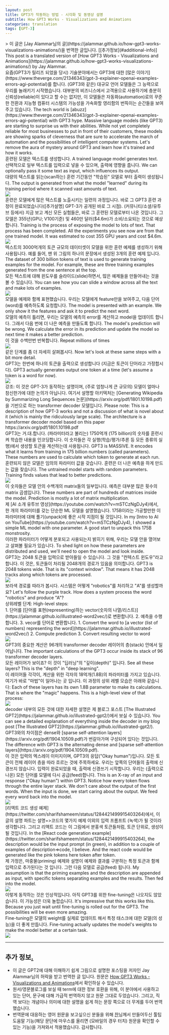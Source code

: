 ```yaml
---
layout: post
title: GPT3가 작동하는 방법 - 시각화 및 동영상 설명
subtitle: How GPT3 Works - Visualizations and Animations
categories: translation
tags: [GPT-3]
---
```


<div class="tooltip" markdown="1">
> 이 글은 [Jay Alammar님의 글](https://jalammar.github.io/how-gpt3-works-visualizations-animations/)을 번역한 글입니다. [[추가정보](#additional-info)]
<span class="tooltiptext">
This post is a translated version of [How GPT3 Works - Visualizations and Animations](https://jalammar.github.io/how-gpt3-works-visualizations-animations/) by Jay Alammar.
</span>
</div>

<div class="tooltip" markdown="1">
요즘(GPT3가 릴리즈 되었을 당시) 기술분야에서는 GPT3에 대한 [많은 이야기](https://www.theverge.com/21346343/gpt-3-explainer-openai-examples-errors-agi-potential)를 합니다. (GPT3와 같은) 대규모 언어 모델들은 그 능력으로 우리를 놀래키기 시작했습니다. 대부분의 비즈니스에서 고객용으로 사용하기에 충분히 신뢰성(reliable)이 있다고 할 수는 없지만, 이 모델들은 자동화(automation)로의 꾸준한 전환과 지능형 컴퓨터 시스템의 가능성을 가속화할 영리함의 번뜩이는 순간들을 보여주고 있습니다.
<span class="tooltiptext">
The tech world is [abuzz](https://www.theverge.com/21346343/gpt-3-explainer-openai-examples-errors-agi-potential) with GPT3 hype. Massive language models (like GPT3) are starting to surprise us with their abilities. While not yet completely reliable for most businesses to put in front of their customers, these models are showing sparks of cleverness that are sure to accelerate the march of automation and the possibilities of intelligent computer systems. Let's remove the aura of mystery around GPT3 and learn how it's trained and how it works.
</span>
</div>


<div class="tooltip" markdown="1">
훈련된 모델은 텍스트를 생성합니다.
<span class="tooltiptext">
A trained language model generates text.
</span>
</div>

<div class="tooltip" markdown="1">
선택적으로 일부 텍스트를 입력으로 넣을 수 있으며, 출력에 영향을 줍니다.
<span class="tooltiptext">
We can optionally pass it some text as input, which influences its output. 
</span>
</div>

<div class="tooltip" markdown="1">
대량의 텍스트를 읽는(scan하는) 훈련 기간동안 "학습된" 모델로 부터 출력이 생성됩니다.
<span class="tooltiptext">
The output is generated from what the model "learned" during its training period where it scanned vast amounts of text.
</span>
</div>


<div class="img-div-any-width" markdown="0">
  <img src="/images/gpt3/01-gpt3-language-model-overview.gif" />
  <br />

</div>


<!--more-->


<div class="tooltip" markdown="1">
훈련은 모델에게 많은 텍스트를 노출시키는 일련의 과정입니다. 바로 그 GPT3 훈련 과정이 완료되었습니다([추가설명] GPT-3가 공개된 바로 그 시점). (커뮤니티/소셜/유투브 등에서) 지금 보고 계신 모든 실험들은, 바로 그 훈련된 모델로부터 나온 것입니다. 그 모델은 355년(GPU; V100기준) 및 460만 달러($4.6m)가 소비/소요되는 것으로 예상합니다.
<span class="tooltiptext">
Training is the process of exposing the model to lots of text. That process has been completed. All the experiments you see now are from that one trained model. It was estimated to cost 355 GPU years and cost $4.6m.
</span>
</div>




<div class="img-div-any-width" markdown="0">
  <img src="/images/gpt3/02-gpt3-training-language-model.gif" />
  <br />

</div>


<div class="tooltip" markdown="1">
텍스트의 3000억개의 토큰 규모의 데이터셋이 모델을 위한 훈련 예제를 생성하기 위해 사용됩니다. 예를 들어, 맨 위 그림의 하나의 문장에서 생성된 3개의 훈련 예제 입니다. 
<span class="tooltiptext">
The dataset of 300 billion tokens of text is used to generate training examples for the model. For example, these are three training examples generated from the one sentence at the top. 
</span>
</div>

<div class="tooltip" markdown="1">
모든 텍스트에 대해 윈도우를 슬라이드(slide)하면서, 많은 예제들을 만들어내는 것을 볼 수 있습니다. 
<span class="tooltiptext">
You can see how you can slide a window across all the text and make lots of examples.
</span>
</div>



<div class="img-div-any-width" markdown="0">
  <img src="/images/gpt3/gpt3-training-examples-sliding-window.png" />
  <br />

</div>

<div class="tooltip" markdown="1">
모델을 예제와 함께 표현했습니다. 우리는 모델에게 feature만을 보여주고, 다음 단어(word)를 예측하도록 요청합니다. 
<span class="tooltiptext">
The model is presented with an example. We only show it the features and ask it to predict the next word. 
</span>
</div>

<div class="tooltip" markdown="1">
모델의 예측이 틀리면, 우리는 모델의 예측의 error를 계산하고 model을 업데이트 합니다. 그래서 다음 번에 더 나은 예측을 만들도록 합니다.
<span class="tooltiptext">
The model's prediction will be wrong. We calculate the error in its prediction and update the model so next time it makes a better prediction.
</span>
</div>

<div class="tooltip" markdown="1">
이 것을 수백만번 반복합니다. 
<span class="tooltiptext">
Repeat millions of times
</span>
</div>

<div class="img-div-any-width" markdown="0">
  <img src="/images/gpt3/03-gpt3-training-step-back-prop.gif" />
  <br />

</div>




<div class="tooltip" markdown="1">
같은 단계를 좀 더 자세히 살펴봅시다.
<span class="tooltiptext">
Now let's look at these same steps with a bit more detail.
</span>
</div>

<div class="tooltip" markdown="1">
GPT3는 한번에 하나의 토큰을 출력으로 생성합니다 (지금은 토큰이 단어라고 가정합시다).
<span class="tooltiptext">
GPT3 actually generates output one token at a time (let's assume a token is a word for now).
</span>
</div>



<div class="img-div-any-width" markdown="0">
  <img src="/images/gpt3/04-gpt3-generate-tokens-output.gif" />
  <br />

</div>


<div class="tooltip" markdown="1">
강조: 이 것은 GPT-3가 동작하는 설명이며, (주로 엄청나게 큰 규모의) 모델이 얼마나 참신한가에 대한 논의가 아닙니다. 여기서 설명할 아키텍처는 [Generating Wikipedia by Summarizing Long Sequences 논문](https://arxiv.org/pdf/1801.10198.pdf)을 기반으로 하는 transformer decoder 모델입니다.
<span class="tooltiptext">
Please note: This is a description of how GPT-3 works and not a discussion of what is novel about it (which is mainly the ridiculously large scale). The architecture is a transformer decoder model based on this paper https://arxiv.org/pdf/1801.10198.pdf
</span>
</div>




<div class="tooltip" markdown="1">
GPT3는 거.대.합니다. (파라미터라고 불리는) 1750억개 (175 billion)의 숫자를 훈련시켜 학습한 내용을 인코딩합니다. 이 숫자들은 각 실행(학습/평가/추론 등 모든 종류의 실행)에서 생성할 토큰을 계산하는데 사용됩니다. 
<span class="tooltiptext">
GPT3 is MASSIVE. It encodes what it learns from training in 175 billion numbers (called parameters). These numbers are used to calculate which token to generate at each run.
</span>
</div>

<div class="tooltip" markdown="1">
훈련되지 않은 모델은 임의의 파라미터 값을 갖습니다. 훈련은 더 나은 예측을 하게 만드는 값을 찾습니다.
<span class="tooltiptext">
The untrained model starts with random parameters. Training finds values that lead to better predictions.
</span>
</div>




<div class="img-div-any-width" markdown="0">
  <img src="/images/gpt3/gpt3-parameters-weights.png" />
  <br />

</div>


<div class="tooltip" markdown="1">
이 숫자들은 모델 안의 수백개의 matrix들의 일부입니다. 예측은 대부분 많은 횟수의 matrix 곱셈입니다.
<span class="tooltiptext">
These numbers are part of hundreds of matrices inside the model. Prediction is mostly a lot of matrix multiplication.
</span>
</div>

<div class="tooltip" markdown="1">
제 [AI 소개 유투브 영상](https://youtube.com/watch?v=mSTCzNgDJy4)에서, 한 개의 파라미터를 갖는 단순한 ML 모델을 설명했습니다. 175B이라는 가공할만한 이 파라미터에 대해 풀기(unpack)에 좋은 시작 지점이 될 것입니다. 
<span class="tooltiptext">
In my [Intro to AI on YouTube](https://youtube.com/watch?v=mSTCzNgDJy4), I showed a simple ML model with one parameter. A good start to unpack this 175B monstrosity.
</span>
</div>


<div class="tooltip" markdown="1">
이러한 파라미터가 어떻게 분포되고 사용되는지 밝히기 위해, 우리는 모델 안을 열어보고 살펴볼 필요가 있습니다.
<span class="tooltiptext">
To shed light on how these parameters are distributed and used, we'll need to open the model and look inside.
</span>
</div>

<div class="tooltip" markdown="1">
GPT3는 2048 토큰을 입력으로 받아들일 수 있습니다. 그 것을 "컨텍스트 윈도우"라고 합니다. 이 것은, 토큰들이 처리될 2048개의 경로가 있음을 의미합니다. 
<span class="tooltiptext">
GPT3 is 2048 tokens wide. That is its "context window". That means it has 2048 tracks along which tokens are processed.
</span>
</div>

<div class="img-div-any-width" markdown="0">
  <img src="/images/gpt3/05-gpt3-generate-output-context-window.gif" />
  <br />

</div>


<div class="tooltip" markdown="1">
보라색 경로를 따라가 봅시다. 시스템은 어떻게 "robotics"를 처리하고 "A"를 생성할까요?
<span class="tooltiptext">
Let's follow the purple track. How does a system process the word "robotics" and produce "A"?
</span>
</div>

<div class="tooltip" markdown="1">
상위레벨 단계:
<span class="tooltiptext">
High-level steps:
</span>
</div>

<div class="tooltip" markdown="1">
1. 단어를 [단어를 표현(representing)하는 vector(숫자의 나열/리스트)](https://jalammar.github.io/illustrated-word2vec/)로 변환합니다.
2. 예측을 수행합니다.
3. vecor를 단어로 변환합니다. 
<span class="tooltiptext"  markdown="1">
1. Convert the word to [a vector (list of numbers) representing the word](https://jalammar.github.io/illustrated-word2vec/)
2. Compute prediction
3. Convert resulting vector to word
</span>
</div>


<div class="img-div-any-width" markdown="0">
  <img src="/images/gpt3/06-gpt3-embedding.gif" />
  <br />

</div>



<div class="tooltip" markdown="1">
GPT3의 중요한 계산은 96개의 transformer decoder 레이어의 층(stack) 안에서 일어납니다. 
<span class="tooltiptext">
The important calculations of the GPT3 occur inside its stack of 96 transformer decoder layers. 
</span>
</div>

<div class="tooltip" markdown="1">
모든 레이어가 보이죠? 이 것이 "딥러닝"의 "깊이(depth)" 입니다. 
<span class="tooltiptext">
See all these layers? This is the "depth" in "deep learning".
</span>
</div>

<div class="tooltip" markdown="1">
이 레이어들 각각이, 계산을 위한 각자의 18억개(1.8B)의 파라미터를 가지고 있습니다. 여기가 바로 "마법"이 일어나는 곳 입니다. 이 과정의 상위 레벨 모습은 아래와 같습니다:
<span class="tooltiptext">
Each of these layers has its own 1.8B parameter to make its calculations. That is where the "magic" happens. This is a high-level view of that process:
</span>
</div>



<div class="img-div-any-width" markdown="0">
  <img src="/images/gpt3/07-gpt3-processing-transformer-blocks.gif" />
  <br />

</div>


<div class="tooltip" markdown="1">
decoder 내부의 모든 것에 대한 자세한 설명은 제 블로그 포스트 [The Illustrated GPT2](https://jalammar.github.io/illustrated-gpt2/)에서 보실 수 있습니다. 
<span class="tooltiptext">
You can see a detailed explanation of everything inside the decoder in my blog post [The Illustrated GPT2](https://jalammar.github.io/illustrated-gpt2/).
</span>
</div>

<div class="tooltip" markdown="1">
GPT3와의 차이점은 dense와 [sparse self-attention layers](https://arxiv.org/pdf/1904.10509.pdf)가 번갈아가며 구성되어 있다는 것입니다.
<span class="tooltiptext">
The difference with GPT3 is the alternating dense and [sparse self-attention layers](https://arxiv.org/pdf/1904.10509.pdf).
</span>
</div>







<div class="tooltip" markdown="1">
이 것은 입력의 엑스레이 이미지이며, GPT3의 응답("Okay human")입니다. 모든 토큰이 전체 레이어 층을 따라 흐르는 것에 주목하세요. 우리는 앞쪽의 단어들의 출력에 신경쓰지 않습니다. 입력이 완료되었을 때, 출력에 신경쓰기 시작합니다. 우리는 (출력으로 나온) 모든 단어를 모델에 다시 공급(feed)합니다.
<span class="tooltiptext">
This is an X-ray of an input and response ("Okay human") within GPT3. Notice how every token flows through the entire layer stack. We don't care about the output of the first words. When the input is done, we start caring about the output. We feed every word back into the model.
</span>
</div>


<div class="img-div-any-width" markdown="0">
  <img src="/images/gpt3/08-gpt3-tokens-transformer-blocks.gif" />
  <br />

</div>


<div class="tooltip" markdown="1">
[리액트 코드 생성 예제](https://twitter.com/sharifshameem/status/1284421499915403264)에서, 이 글의 설명 파트는 설명=>코드의 몇가지 예제 이외의 입력 프롬프트 (녹색)가 될 것이라 생각합니다. 그리고 리액트 코드는 이 그림에서 분홍색 토큰들처럼, 토큰 단위로, 생성이 될 것입니다.
<span class="tooltiptext">
In the [React code generation example](https://twitter.com/sharifshameem/status/1284421499915403264), the description would be the input prompt (in green), in addition to a couple of examples of description=>code, I believe. And the react code would be generated like the pink tokens here token after token.
</span>
</div>


<div class="tooltip" markdown="1">
제 가정은, 마중물(priming) 예제와 설명이 예제와 결과를 구분하는 특정 토큰과 함께 입력으로 추가된다는 것 입니다. 그런 다음 모델로 공급(feed) 됩니다. 
<span class="tooltiptext">
My assumption is that the priming examples and the description are appended as input, with specific tokens separating examples and the results. Then fed into the model.
</span>
</div>

<div class="img-div-any-width" markdown="0">
  <img src="/images/gpt3/09-gpt3-generating-react-code-example.gif" />
  <br />

</div>


<div class="tooltip" markdown="1">
이렇게 동작하는 것은 인상적입니다. 아직 GPT3를 위한 fine-tuning은 나오지도 않았습니다. 이 가능성은 더욱 놀랍습니다. 
<span class="tooltiptext">
It's impressive that this works like this. Because you just wait until fine-tuning is rolled out for the GPT3. The possibilities will be even more amazing.
</span>
</div>

<div class="tooltip" markdown="1">
Fine-tuning은 모델의 weight를 실제로 업데이트 해서 특정 태스크에 대한 모델(의 성능)을 더 좋게 만듭니다. 
<span class="tooltiptext">
Fine-tuning actually updates the model's weights to make the model better at a certain task.
</span>
</div>

<div class="img-div-any-width" markdown="0">
  <img src="/images/gpt3/10-gpt3-fine-tuning.gif" />
  <br />

</div>

---

## 추가 정보<a href="#additional-info" name="additional-info">.</a>

* 이 글은 GPT2에 대해 이해하기 쉽게 그림으로 설명한 포스팅을 저자인 Jay Alammar님의 허락을 받고 번역한 글 입니다. 원문은 [How GPT3 Works - Visualizations and Animations](https://jalammar.github.io/how-gpt3-works-visualizations-animations/)에서 확인하실 수 있습니다.
* 원서/영문블로그를 보실 때 term에 대한 정보 호환을 위해, 이 분야에서 사용하고 있는 단어, 문구에 대해 가급적 번역하지 않고 원문 그대로 두었습니다. 그리고, 직역 보다는 개념이나 의미에 대한 설명을 쉽게 하는 문장 쪽으로 더 무게를 두어 번역 했습니다.
* 번역문에 대응하는 영어 원문을 보고싶으신 분들을 위해 [찬](https://nlpinkorean.github.io)님께서 만들어두신 툴팁 도움말 기능(해당 문단에 마우스를 올리면 (모바일의 경우 터치) 원문을 확인할 수 있는 기능)을 가져와서 적용했습니다. 감사합니다.  

